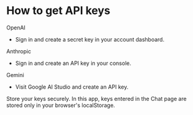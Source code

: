 # How to get API keys

OpenAI
- Sign in and create a secret key in your account dashboard.

Anthropic
- Sign in and create an API key in your console.

Gemini
- Visit Google AI Studio and create an API key.

Store your keys securely. In this app, keys entered in the Chat page are stored only in your browser's localStorage.


